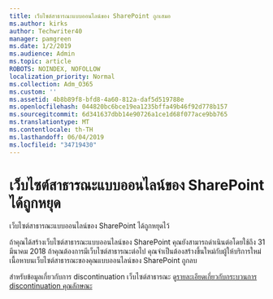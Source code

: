 ```yaml
---
title: เว็บไซต์สาธารณะแบบออนไลน์ของ SharePoint ถูกเสมอ
ms.author: kirks
author: Techwriter40
manager: pamgreen
ms.date: 1/2/2019
ms.audience: Admin
ms.topic: article
ROBOTS: NOINDEX, NOFOLLOW
localization_priority: Normal
ms.collection: Adm_O365
ms.custom: ''
ms.assetid: 4b8b89f8-bfd8-4a60-812a-daf5d519788e
ms.openlocfilehash: 044820bc6bce19ea1235bffa49b46f92d778b157
ms.sourcegitcommit: 6d341637dbb14e90726a1ce1d68f077ace9bb765
ms.translationtype: MT
ms.contentlocale: th-TH
ms.lasthandoff: 06/04/2019
ms.locfileid: "34719430"
---
```

# <a name="sharepoint-online-public-websites-have-been-discontinued"></a>เว็บไซต์สาธารณะแบบออนไลน์ของ SharePoint ได้ถูกหยุด

<p><span style="mso-bidi-font-family: Calibri; mso-bidi-theme-font: minor-latin;">เว็บไซต์สาธารณะแบบออนไลน์ของ SharePoint ได้ถูกหยุดไว้&nbsp;</span></p> <p><span style="mso-bidi-font-family: Calibri; mso-bidi-theme-font: minor-latin;">ถ้าคุณได้สร้างเว็บไซต์สาธารณะแบบออนไลน์ของ SharePoint คุณยังสามารถดำเนินต่อโดยใช้ถึง 31 มีนาคม 2018 ถ้าคุณต้องการมีเว็บไซต์สาธารณะต่อไป คุณจำเป็นต้องสร้างขึ้นใหม่กับผู้ให้บริการใหม่ เนื้อหาบนเว็บไซต์สาธารณะของคุณแบบออนไลน์ของ SharePoint ถูกลบ&nbsp;</span></p> <p><span style="mso-bidi-font-family: Calibri; mso-bidi-theme-font: minor-latin;">สำหรับข้อมูลเกี่ยวกับการ discontinuation เว็บไซต์สาธารณะ ดู<a href="https://go.microsoft.com/fwlink/?linkid=866980">รายละเอียดเกี่ยวกับกระบวนการ discontinuation คุณลักษณะ</a></span></p>
